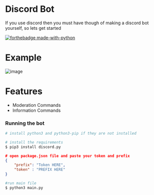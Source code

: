 
# Discord Bot
If you use discord then you must have though of making a discord bot yourself, so lets get started  

[![forthebadge made-with-python](http://ForTheBadge.com/images/badges/made-with-python.svg)](https://www.python.org/)


# Example
![image](https://i.imgur.com/v9OZpj4.jpg)


# Features
- Moderation Commands
- Information Commands

### Running the bot

````python
# install python3 and python3-pip if they are not installed

# install the requirements
$ pip3 install discord.py
````
````json
# open package.json file and paste your token and prefix
{
	"prefix": "Token HERE",
	"token" : "PREFIX HERE"
}
````
````python
#run main file
$ python3 main.py
````
